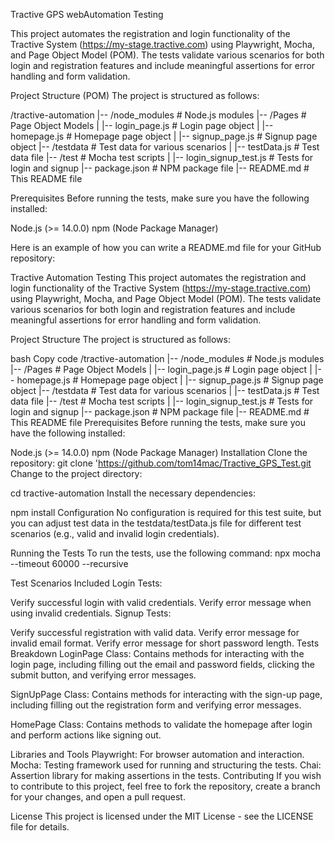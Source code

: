 Tractive GPS webAutomation Testing

This project automates the registration and login functionality of the Tractive System (https://my-stage.tractive.com) using Playwright, Mocha, and Page Object Model (POM). The tests validate various scenarios for both login and registration features and include meaningful assertions for error handling and form validation.

Project Structure (POM)
The project is structured as follows:

/tractive-automation
|-- /node_modules          # Node.js modules
|-- /Pages                 # Page Object Models
|   |-- login_page.js      # Login page object
|   |-- homepage.js        # Homepage page object
|   |-- signup_page.js     # Signup page object
|-- /testdata              # Test data for various scenarios
|   |-- testData.js        # Test data file
|-- /test                  # Mocha test scripts
|   |-- login_signup_test.js # Tests for login and signup
|-- package.json           # NPM package file
|-- README.md              # This README file


Prerequisites
Before running the tests, make sure you have the following installed:

Node.js (>= 14.0.0)
npm (Node Package Manager)


Here is an example of how you can write a README.md file for your GitHub repository:

Tractive Automation Testing
This project automates the registration and login functionality of the Tractive System (https://my-stage.tractive.com) using Playwright, Mocha, and Page Object Model (POM). The tests validate various scenarios for both login and registration features and include meaningful assertions for error handling and form validation.

Project Structure
The project is structured as follows:

bash
Copy code
/tractive-automation
|-- /node_modules          # Node.js modules
|-- /Pages                 # Page Object Models
|   |-- login_page.js      # Login page object
|   |-- homepage.js        # Homepage page object
|   |-- signup_page.js     # Signup page object
|-- /testdata              # Test data for various scenarios
|   |-- testData.js        # Test data file
|-- /test                  # Mocha test scripts
|   |-- login_signup_test.js # Tests for login and signup
|-- package.json           # NPM package file
|-- README.md              # This README file
Prerequisites
Before running the tests, make sure you have the following installed:

Node.js (>= 14.0.0)
npm (Node Package Manager)
Installation
Clone the repository:
git clone  'https://github.com/tom14mac/Tractive_GPS_Test.git
Change to the project directory:

cd tractive-automation
Install the necessary dependencies:

npm install
Configuration
No configuration is required for this test suite, but you can adjust test data in the testdata/testData.js file for different test scenarios (e.g., valid and invalid login credentials).

Running the Tests
To run the tests, use the following command:
npx mocha --timeout 60000 --recursive

Test Scenarios Included
Login Tests:

Verify successful login with valid credentials.
Verify error message when using invalid credentials.
Signup Tests:

Verify successful registration with valid data.
Verify error message for invalid email format.
Verify error message for short password length.
Tests Breakdown
LoginPage Class: Contains methods for interacting with the login page, including filling out the email and password fields, clicking the submit button, and verifying error messages.

SignUpPage Class: Contains methods for interacting with the sign-up page, including filling out the registration form and verifying error messages.

HomePage Class: Contains methods to validate the homepage after login and perform actions like signing out.


Libraries and Tools
Playwright: For browser automation and interaction.
Mocha: Testing framework used for running and structuring the tests.
Chai: Assertion library for making assertions in the tests.
Contributing
If you wish to contribute to this project, feel free to fork the repository, create a branch for your changes, and open a pull request.

License
This project is licensed under the MIT License - see the LICENSE file for details.
